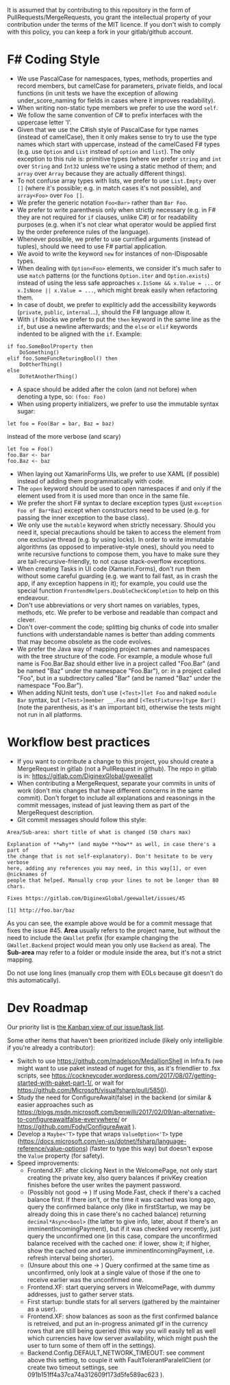 It is assumed that by contributing to this repository in the form of
PullRequests/MergeRequests, you grant the intellectual property of your
contribution under the terms of the MIT licence.
If you don't wish to comply with this policy, you can keep a fork in your
gitlab/github account.

# F# Coding Style

* We use PascalCase for namespaces, types, methods, properties and record
members, but camelCase for parameters, private fields, and local functions
(in unit tests we have the exception of allowing under_score_naming for
fields in cases where it improves readability).
* When writing non-static type members we prefer to use the word `self`.
* We follow the same convention of C# to prefix interfaces with the uppercase
letter 'I'.
* Given that we use the C#ish style of PascalCase for type names (instead of
camelCase), then it only makes sense to try to use the type names which start
with uppercase, instead of the camelCased F# types (e.g. use `Option` and `List`
instead of `option` and `list`). The only exception to this rule is: primitive
types (where we prefer `string` and `int` over `String` and `Int32` unless we're
using a static method of them; and `array` over `Array` because they are actually
different things).
* To not confuse array types with lists, we prefer to use `List.Empty` over `[]`
(where it's possible; e.g. in match cases it's not possible), and `array<Foo>`
over `Foo []`.
* We prefer the generic notation `Foo<Bar>` rather than `Bar Foo`.
* We prefer to write parenthesis only when strictly necessary (e.g. in F# they
are not required for `if` clauses, unlike C#) or for readability purposes (e.g.
when it's not clear what operator would be applied first by the order preference
rules of the language).
* Whenever possible, we prefer to use currified arguments (instead of tuples),
should we need to use F# partial application.
* We avoid to write the keyword `new` for instances of non-IDisposable types.
* When dealing with `Option<Foo>` elements, we consider it's much safer to use
`match` patterns (or the functions `Option.iter` and `Option.exists`) instead
of using the less safe approaches  `x.IsSome && x.Value = ...` or
`x.IsNone || x.Value = ...`, which might break easily when refactoring them.
* In case of doubt, we prefer to expliticly add the accessibility keywords
(`private`, `public`, `internal`...), should the F# language allow it.
* With `if` blocks we prefer to put the `then` keyword in the same line as the
`if`, but use a newline afterwards; and the `else` or `elif` keywords indented
to be aligned with the `if`. Example:

```
if foo.SomeBoolProperty then
    DoSomething()
elif foo.SomeFuncReturingBool() then
    DoOtherThing()
else
    DoYetAnotherThing()
```

* A space should be added after the colon (and not before) when denoting a type,
so: `(foo: Foo)`
* When using property initializers, we prefer to use the immutable syntax sugar:
```
let foo = Foo(Bar = bar, Baz = baz)
```
instead of the more verbose (and scary)
```
let foo = Foo()
foo.Bar <- bar
foo.Baz <- baz
```
* When laying out XamarinForms UIs, we prefer to use XAML (if possible) instead
of adding them programmatically with code.
* The `open` keyword should be used to open namespaces if and only if the
element used from it is used more than once in the same file.
* We prefer the short F# syntax to declare exception types (just
`exception Foo of Bar*Baz`) except when constructors need to be used (e.g. for
passing the inner exception to the base class).
* We only use the `mutable` keyword when strictly necessary. Should you need it,
special precautions should be taken to access the element from one exclusive
thread (e.g. by using locks). In order to write immutable algorithms (as opposed
to imperative-style ones), should you need to write recursive functions to
compose them, you have to make sure they are tail-recursive-friendly, to not
cause stack-overflow exceptions.
* When creating Tasks in UI code (Xamarin.Forms), don't run them without some
careful guarding (e.g. we want to fail fast, as in crash the app, if any
exception happens in it); for example, you could use the special function
`FrontendHelpers.DoubleCheckCompletion` to help on this endeavour.
* Don't use abbreviations or very short names on variables, types, methods, etc.
We prefer to be verbose and readable than compact and clever.
* Don't over-comment the code; splitting big chunks of code into smaller
functions with understandable names is better than adding comments that may
become obsolete as the code evolves.
* We prefer the Java way of mapping project names and namespaces with the tree
structure of the code. For example, a module whose full name is Foo.Bar.Baz
should either live in a project called "Foo.Bar" (and be named "Baz" under
the namespace "Foo.Bar"), or: in a project called "Foo", but in a subdirectory
called "Bar" (and be named "Baz" under the namespace "Foo.Bar").
* When adding NUnit tests, don't use `[<Test>]let Foo` and naked `module Bar`
syntax, but `[<Test>]member __.Foo` and `[<TestFixture>]type Bar()` (note the
parenthesis, as it's an important bit), otherwise the tests might not run in
all platforms.


# Workflow best practices

* If you want to contribute a change to this project, you should create a
MergeRequest in gitlab (not a PullRequest in github). The repo in gitlab is in:
https://gitlab.com/DiginexGlobal/gweeallet
* When contributing a MergeRequest, separate your commits in units of work
(don't mix changes that have different concerns in the same commit). Don't
forget to include all explanations and reasonings in the commit messages,
instead of just leaving them as part of the MergeRequest description.
* Git commit messages should follow this style:

```
Area/Sub-area: short title of what is changed (50 chars max)

Explanation of **why** (and maybe **how** as well, in case there's a part of
the change that is not self-explanatory). Don't hesitate to be very verbose
here, adding any references you may need, in this way[1], or even @nicknames of
people that helped. Manually crop your lines to not be longer than 80 chars.

Fixes https://gitlab.com/DiginexGlobal/geewallet/issues/45

[1] http://foo.bar/baz
```

As you can see, the example above would be for a commit message that fixes
the issue #45. **Area** usually refers to the project name, but without the need
to include the `GWallet` prefix (for example changing the `GWallet.Backend`
project would mean you only use `Backend` as area). The **Sub-area** may refer
to a folder or module inside the area, but it's not a strict mapping.

Do not use long lines (manually crop them with EOLs because git doesn't do this
automatically).


# Dev Roadmap

Our priority list is [the Kanban view of our issue/task list](https://gitlab.com/DiginexGlobal/geewallet/boards).

Some other items that haven't been prioritized include (likely only intelligible if you're already a contributor):
- Switch to use https://github.com/madelson/MedallionShell in Infra.fs (we might want to use paket instead of nuget for this, as it's friendlier to .fsx scripts, see https://cockneycoder.wordpress.com/2017/08/07/getting-started-with-paket-part-1/, or wait for https://github.com/Microsoft/visualfsharp/pull/5850).
- Study the need for ConfigureAwait(false) in the backend (or similar & easier approaches such as https://blogs.msdn.microsoft.com/benwilli/2017/02/09/an-alternative-to-configureawaitfalse-everywhere/ or https://github.com/Fody/ConfigureAwait ).
- Develop a `Maybe<'T>` type that wraps `ValueOption<'T>` type (https://docs.microsoft.com/en-us/dotnet/fsharp/language-reference/value-options) (faster to type this way) but doesn't expose the `Value` property (for safety).
- Speed improvements:
  * Frontend.XF: after clicking Next in the WelcomePage, not only start creating the private key, also query balances if privKey creation finishes before the user writes the payment password.
  * (Possibly not good -> ) If using Mode.Fast, check if there's a cached balance first. If there isn't, or the time it was cached was long ago, query the confirmed balance only (like in firstStartup, we may be already doing this in case there's no cached balance) returning `decimal*Async<bool>` (the latter to give info, later, about if there's an imminentIncomingPayment), but if it was checked very recently, just query the unconfirmed one (in this case, compare the unconfirmed balance received with the cached one: if lower, show it; if higher, show the cached one and assume imminentIncomingPayment, i.e. refresh interval being shorter).
  * (Unsure about this one -> ) Query confirmed at the same time as unconfirmed, only look at a single value of those if the one to receive earlier was the unconfirmed one.
  * Frontend.XF: start querying servers in WelcomePage, with dummy addresses, just to gather server stats.
  * First startup: bundle stats for all servers (gathered by the maintainer as a user).
  * Frontend.XF: show balances as soon as the first confirmed balance is retreived, and put an in-progress animated gif in the currency rows that are still being queried (this way you will easily tell as well which currencies have low server availability, which might push the user to turn some of them off in the settings).
  * Backend.Config.DEFAULT_NETWORK_TIMEOUT: see comment above this setting, to couple it with FaultTolerantParalellClient (or create two timeout settings, see 091b151ff4a37ca74a312609f173d5fe589ac623 ).


